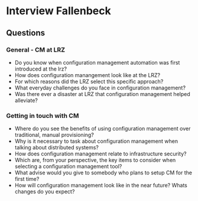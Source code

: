 # Interview Fallenbeck
## Questions
### General - CM at LRZ
* Do you know when configuration management automation was first introduced at the lrz?
* How does configuration manangement look like at the LRZ?
* For which reasons did the LRZ select this specific approach?
* What everyday challenges do you face in configuration management?
* Was there ever a disaster at LRZ that configuration management helped alleviate?

### Getting in touch with CM
* Where do you see the benefits of using configuration management over traditional, manual provisioning?
* Why is it necessary to task about configuration management when talking about distributed systems?
* How does configuration management relate to infrastructure security?
* Which are, from your perspective, the key items to consider when selecting a configuration management tool?
* What advise would you give to somebody who plans to setup CM for the first time?
* How will configuration management look like in the near future? Whats changes do you expect?
